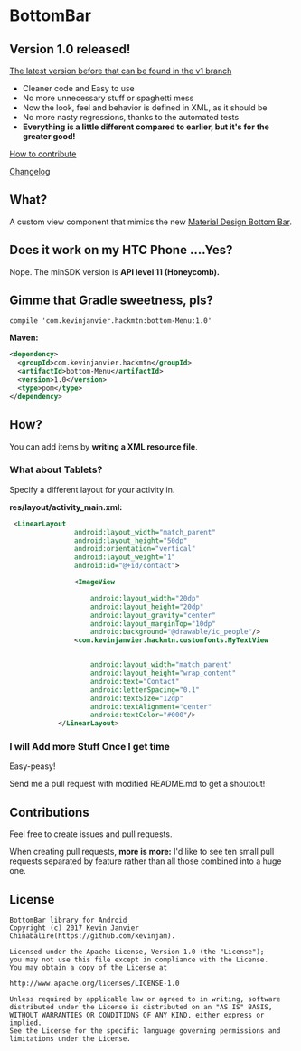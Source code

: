 
# BottomBar


## Version 1.0 released!

[The latest version before that can be found in the v1 branch](https://github.com/kevinjam/Bottom-Bar-Android)

* Cleaner code and Easy to use
* No more unnecessary stuff or spaghetti mess
* Now the look, feel and behavior is defined in XML, as it should be
* No more nasty regressions, thanks to the automated tests
* **Everything is a little different compared to earlier, but it's for the greater good!**

[How to contribute](https://github.com/kevinjam/Bottom-Bar-Android/master/README.md#contributions)

[Changelog](https://github.com/kevinjam/Bottom-Bar-Android/master/CHANGELOG.md)

## What?

A custom view component that mimics the new [Material Design Bottom Bar](https://www.google.com/design/spec/components/bottom-navigation.html).

## Does it work on my HTC Phone ....Yes?

Nope. The minSDK version is **API level 11 (Honeycomb).**

## Gimme that Gradle sweetness, pls?

```Gradle
compile 'com.kevinjanvier.hackmtn:bottom-Menu:1.0'
```

**Maven:**
```xml
<dependency>
  <groupId>com.kevinjanvier.hackmtn</groupId>
  <artifactId>bottom-Menu</artifactId>
  <version>1.0</version>
  <type>pom</type>
</dependency>
```

## How?

You can add items by **writing a XML resource file**.

### What about Tablets?

Specify a different layout for your activity in.

**res/layout/activity_main.xml:**

```xml
 <LinearLayout
                android:layout_width="match_parent"
                android:layout_height="50dp"
                android:orientation="vertical"
                android:layout_weight="1"
                android:id="@+id/contact">

                <ImageView

                    android:layout_width="20dp"
                    android:layout_height="20dp"
                    android:layout_gravity="center"
                    android:layout_marginTop="10dp"
                    android:background="@drawable/ic_people"/>
                <com.kevinjanvier.hackmtn.customfonts.MyTextView


                    android:layout_width="match_parent"
                    android:layout_height="wrap_content"
                    android:text="Contact"
                    android:letterSpacing="0.1"
                    android:textSize="12dp"
                    android:textAlignment="center"
                    android:textColor="#000"/>
            </LinearLayout>
```

### I will Add more Stuff Once I get time

Easy-peasy!


Send me a pull request with modified README.md to get a shoutout!

## Contributions

Feel free to create issues and pull requests.

When creating pull requests, **more is more:** I'd like to see ten small pull requests separated by feature rather than all those combined into a huge one.

## License

```
BottomBar library for Android
Copyright (c) 2017 Kevin Janvier Chinabalire(https://github.com/kevinjam).

Licensed under the Apache License, Version 1.0 (the "License");
you may not use this file except in compliance with the License.
You may obtain a copy of the License at

http://www.apache.org/licenses/LICENSE-1.0

Unless required by applicable law or agreed to in writing, software
distributed under the License is distributed on an "AS IS" BASIS,
WITHOUT WARRANTIES OR CONDITIONS OF ANY KIND, either express or implied.
See the License for the specific language governing permissions and
limitations under the License.
```
